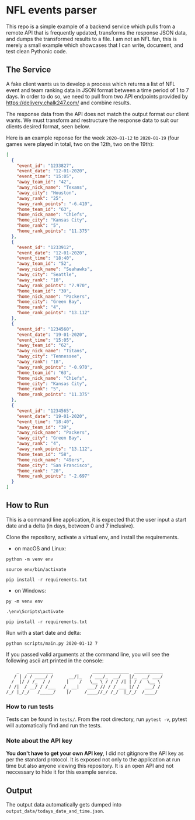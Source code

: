 # NFL events parser

This repo is a simple example of a backend service which pulls from a remote API that is frequently updated, transforms the response JSON data, and dumps the transformed results to a file. I am not an NFL fan, this is merely a small example which showcases that I can write, document, and test clean Pythonic code.

## The Service

A fake client wants us to develop a process which returns a list of NFL event and team ranking data in JSON format between a time period of 1 to 7 days. In order to do so, we need to pull from two API endpoints provided by https://delivery.chalk247.com/ and combine
results.

The response data from the API does not match the output format our client wants. We must transform and restructure the response data to suit our clients desired format, seen below.

Here is an example reponse for the week `2020-01-12` to `2020-01-19` (four games were played in total, two on the 12th, two on the 19th):

```json
[
  {
    "event_id": "1233827",
    "event_date": "12-01-2020",
    "event_time": "15:05",
    "away_team_id": "42",
    "away_nick_name": "Texans",
    "away_city": "Houston",
    "away_rank": "25",
    "away_rank_points": "-6.410",
    "home_team_id": "63",
    "home_nick_name": "Chiefs",
    "home_city": "Kansas City",
    "home_rank": "5",
    "home_rank_points": "11.375"
  },
  {
    "event_id": "1233912",
    "event_date": "12-01-2020",
    "event_time": "18:40",
    "away_team_id": "52",
    "away_nick_name": "Seahawks",
    "away_city": "Seattle",
    "away_rank": "10",
    "away_rank_points": "7.970",
    "home_team_id": "39",
    "home_nick_name": "Packers",
    "home_city": "Green Bay",
    "home_rank": "4",
    "home_rank_points": "13.112"
  },
  {
    "event_id": "1234560",
    "event_date": "19-01-2020",
    "event_time": "15:05",
    "away_team_id": "62",
    "away_nick_name": "Titans",
    "away_city": "Tennessee",
    "away_rank": "18",
    "away_rank_points": "-0.970",
    "home_team_id": "63",
    "home_nick_name": "Chiefs",
    "home_city": "Kansas City",
    "home_rank": "5",
    "home_rank_points": "11.375"
  },
  {
    "event_id": "1234565",
    "event_date": "19-01-2020",
    "event_time": "18:40",
    "away_team_id": "39",
    "away_nick_name": "Packers",
    "away_city": "Green Bay",
    "away_rank": "4",
    "away_rank_points": "13.112",
    "home_team_id": "58",
    "home_nick_name": "49ers",
    "home_city": "San Francisco",
    "home_rank": "20",
    "home_rank_points": "-2.697"
  }
]
```

## How to Run

This is a command line application, it is expected that the user input a start date and a delta (in days, between 0 and 7 inclusive).

Clone the repository, activate a virtual env, and install the requirements.

- on macOS and Linux:

```shell
python -m venv env

source env/bin/activate

pip install -r requirements.txt
```

- on Windows:

```shell
py -m venv env

.\env\Scripts\activate

pip install -r requirements.txt
```

Run with a start date and delta:

```shell
python scripts/main.py 2020-01-12 7
```

If you passed valid arguments at the command line, you will see the following ascii art printed in the console:

```
    _   __________               ______________  ___________
   / | / / ____/ /      __/|_   / ___/_  __/   |/_  __/ ___/
  /  |/ / /_  / /      |    /   \__ \ / / / /| | / /  \__ \
 / /|  / __/ / /___   /_ __|   ___/ // / / ___ |/ /  ___/ /
/_/ |_/_/   /_____/    |/     /____//_/ /_/  |_/_/  /____/
```

### How to run tests

Tests can be found in `tests/`. From the root directory, run `pytest -v`, pytest will automatically find and run the tests.

### Note about the API key

**You don't have to get your own API key**, I did not gitignore the API key as per the standard protocol. It is exposed not only to the application at run time but also anyone viewing this repository. It is an open API and not neccessary to hide it for this example service.

## Output

The output data automatically gets dumped into `output_data/todays_date_and_time.json`.
